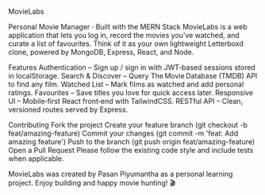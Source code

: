 MovieLabs

Personal Movie Manager · Built with the MERN Stack
MovieLabs is a web application that lets you log in, record the movies you’ve watched, and curate a list of favourites. Think of it as your own lightweight Letterboxd clone, powered by MongoDB, Express, React, and Node.

Features
Authentication – Sign up / sign in with JWT‑based sessions stored in localStorage.
Search & Discover – Query The Movie Database (TMDB) API to find any film.
Watched List – Mark films as watched and add personal ratings.
Favourites – Save titles you love for quick access later.
Responsive UI – Mobile‑first React front‑end with TailwindCSS.
RESTful API – Clean, versioned routes served by Express.


Contributing
Fork the project
Create your feature branch (git checkout -b feat/amazing-feature)
Commit your changes (git commit -m 'feat: Add amazing feature')
Push to the branch (git push origin feat/amazing-feature)
Open a Pull Request
Please follow the existing code style and include tests when applicable.


MovieLabs was created by Pasan Piyumantha as a personal learning project. Enjoy building and happy movie hunting! 🎬

